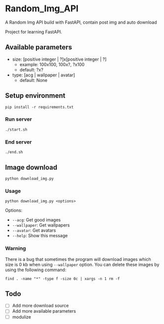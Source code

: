 # Random_Img_API

A Random Img API build with FastAPI, contain post img and auto download

Project for learning FastAPI.

## Available parameters

- size: [positive integer | ?]x[positive integer | ?]
    - example: 100x100, 100x?, ?x100
    - default: ?x?
- type: [acg | wallpaper | avatar]
    - default: None

## Setup environment

```shell
pip install -r requirements.txt
```

### Run server

```shell
./start.sh
```

### End server

```shell
./end.sh
```

## Image download

```shell
python download_img.py
```

### Usage
```shell
python download_img.py <options>
```
Options:
- `--acg`: Get good images
- `--wallpaper`: Get wallpapers
- `--avatar`: Get avatars
- `--help`: Show this message

### Warning
There is a bug that sometimes the program will download images which size is 0 kb when using `--wallpaper` option. 
You can delete these images by using the following command:
```shell
find . -name "*" -type f -size 0c | xargs -n 1 rm -f
```

## Todo
- [ ] Add more download source
- [ ] Add more available parameters
- [ ] modulize